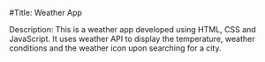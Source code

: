 #Title: Weather App

Description: This is a weather app developed using HTML, CSS and JavaScript. It uses weather API to display the temperature, weather conditions and the weather icon upon searching for a city.
 
